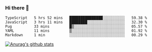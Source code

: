 ### Hi there 👋



<!--
**webB1an/webB1an** is a ✨ _special_ ✨ repository because its `README.md` (this file) appears on your GitHub profile.

Here are some ideas to get you started:

- 🔭 I’m currently working on ...
- 🌱 I’m currently learning ...
- 👯 I’m looking to collaborate on ...
- 🤔 I’m looking for help with ...
- 💬 Ask me about ...
- 📫 How to reach me: ...
- 😄 Pronouns: ...
- ⚡ Fun fact: ...
-->

<!--START_SECTION:waka-->
```text
TypeScript   5 hrs 52 mins   ███████████████░░░░░░░░░░   59.38 % 
JavaScript   3 hrs 11 mins   ████████░░░░░░░░░░░░░░░░░   32.30 % 
Pug          33 mins         █▒░░░░░░░░░░░░░░░░░░░░░░░   05.57 % 
YAML         11 mins         ▒░░░░░░░░░░░░░░░░░░░░░░░░   01.92 % 
Markdown     1 min           ░░░░░░░░░░░░░░░░░░░░░░░░░   00.29 % 
```
<!--END_SECTION:waka-->


[![Anurag's github stats](https://github-readme-stats.vercel.app/api?username=webB1an&show_icons=true&theme=radical)](https://github.com/anuraghazra/github-readme-stats)

